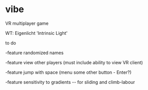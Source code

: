 # vibe
VR multiplayer game

WT: Eigenlicht 'Intrinsic Light'

to do

-feature randomized names

-feature view other players (must include ability to view VR client)

-feature jump with space (menu some other button - Enter?)

-feature sensitivity to gradients -- for sliding and climb-labour
